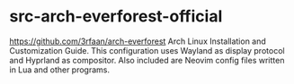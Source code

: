 # src-arch-everforest-official
https://github.com/3rfaan/arch-everforest Arch Linux Installation and Customization Guide. This configuration uses Wayland as display protocol and Hyprland as compositor. Also included are Neovim config files written in Lua and other programs.
